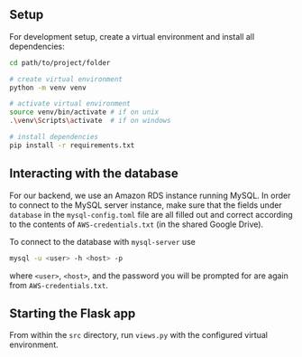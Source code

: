 ## Setup

For development setup, create a virtual environment and install all dependencies:

```bash
cd path/to/project/folder

# create virtual environment
python -m venv venv

# activate virtual environment
source venv/bin/activate # if on unix
.\venv\Scripts\activate  # if on windows

# install dependencies
pip install -r requirements.txt
```

## Interacting with the database

For our backend, we use an Amazon RDS instance running MySQL. In order to connect to the MySQL server instance, make sure that the fields under ``database`` in the ``mysql-config.toml`` file are all filled out and correct according to the contents of ``AWS-credentials.txt`` (in the shared Google Drive).

To connect to the database with ``mysql-server`` use
```bash
mysql -u <user> -h <host> -p
```
where ``<user>``, ``<host>``, and the password you will be prompted for are again from ``AWS-credentials.txt``. 

## Starting the Flask app

From within the ``src`` directory, run ``views.py`` with the configured virtual environment.
